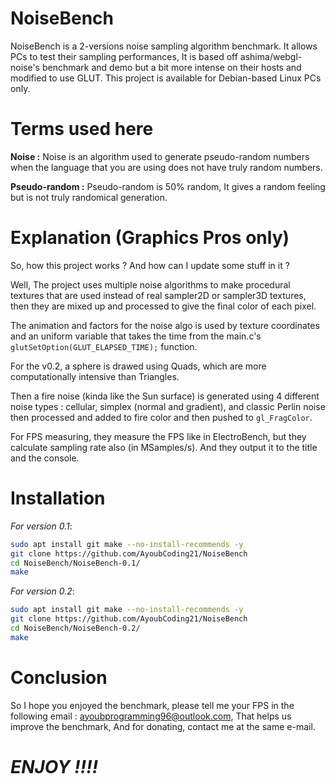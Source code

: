 # NoiseBench

NoiseBench is a 2-versions noise sampling algorithm benchmark. It allows PCs to test their sampling performances, It is based off ashima/webgl-noise's benchmark and demo but a bit more intense on their hosts and modified to use GLUT. This project is available for Debian-based Linux PCs only.

# Terms used here

**Noise :** Noise is an algorithm used to generate pseudo-random numbers when the language that you are using does not have truly random numbers.

**Pseudo-random :** Pseudo-random is 50% random, It gives a random feeling but is not truly randomical generation.

# Explanation (Graphics Pros only)

So, how this project works ?
And how can I update some stuff in it ?

Well, The project uses multiple noise algorithms to make procedural textures that are used instead of real sampler2D or sampler3D textures, then they are mixed up and processed to give the final color of each pixel.

The animation and factors for the noise algo is used by texture coordinates and an uniform variable that takes the time from the main.c's ```glutSetOption(GLUT_ELAPSED_TIME);``` function.

For the v0.2, a sphere is drawed using Quads, which are more computationally intensive than Triangles.

Then a fire noise (kinda like the Sun surface) is generated using 4 different noise types : cellular, simplex (normal and gradient), and classic Perlin noise then processed and added to fire color and then pushed to ```gl_FragColor```.

For FPS measuring, they measure the FPS like in ElectroBench, but they calculate sampling rate also (in MSamples/s). And they output it to the title and the console.

# Installation

*For version 0.1*:

```sh
sudo apt install git make --no-install-recommends -y
git clone https://github.com/AyoubCoding21/NoiseBench
cd NoiseBench/NoiseBench-0.1/
make
```

*For version 0.2*:

```sh
sudo apt install git make --no-install-recommends -y
git clone https://github.com/AyoubCoding21/NoiseBench
cd NoiseBench/NoiseBench-0.2/
make
```

# Conclusion

So I hope you enjoyed the benchmark, please tell me your FPS in the following email : ayoubprogramming96@outlook.com, That helps us improve the benchmark, And for donating, contact me at the same e-mail.

# ***ENJOY !!!!***
